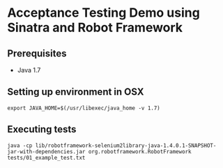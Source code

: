 # Acceptance Testing Demo using Sinatra and Robot Framework

## Prerequisites

* Java 1.7

## Setting up environment in OSX

    export JAVA_HOME=$(/usr/libexec/java_home -v 1.7)

## Executing tests

    java -cp lib/robotframework-selenium2library-java-1.4.0.1-SNAPSHOT-jar-with-dependencies.jar org.robotframework.RobotFramework tests/01_example_test.txt